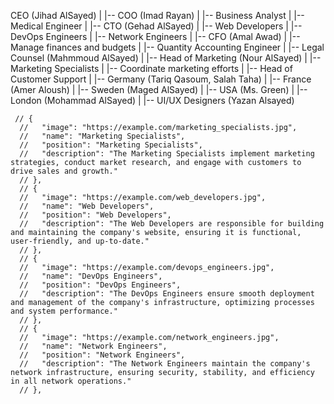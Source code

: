 CEO (Jihad AlSayed)
|
|-- COO (Imad Rayan)
|   |-- Business Analyst 
|   |-- Medical Engineer
|
|-- CTO (Gehad AlSayed)
|   |-- Web Developers
|   |-- DevOps Engineers
|   |-- Network Engineers
|
|-- CFO (Amal Awad)
|   |-- Manage finances and budgets
|   |-- Quantity Accounting Engineer
|
|-- Legal Counsel (Mahmmoud AlSayed)
|
|-- Head of Marketing (Nour AlSayed)
|   |-- Marketing Specialists
|   |-- Coordinate marketing efforts
|
|-- Head of Customer Support
|   |-- Germany (Tariq Qasoum, Salah Taha)
|   |-- France (Amer Aloush)
|   |-- Sweden (Maged AlSayed)
|   |-- USA (Ms. Green)
|   |-- London (Mohammad AlSayed)
|
|-- UI/UX Designers (Yazan Alsayed)


     // {
      //   "image": "https://example.com/marketing_specialists.jpg",
      //   "name": "Marketing Specialists",
      //   "position": "Marketing Specialists",
      //   "description": "The Marketing Specialists implement marketing strategies, conduct market research, and engage with customers to drive sales and growth."
      // },
      // {
      //   "image": "https://example.com/web_developers.jpg",
      //   "name": "Web Developers",
      //   "position": "Web Developers",
      //   "description": "The Web Developers are responsible for building and maintaining the company's website, ensuring it is functional, user-friendly, and up-to-date."
      // },
      // {
      //   "image": "https://example.com/devops_engineers.jpg",
      //   "name": "DevOps Engineers",
      //   "position": "DevOps Engineers",
      //   "description": "The DevOps Engineers ensure smooth deployment and management of the company's infrastructure, optimizing processes and system performance."
      // },
      // {
      //   "image": "https://example.com/network_engineers.jpg",
      //   "name": "Network Engineers",
      //   "position": "Network Engineers",
      //   "description": "The Network Engineers maintain the company's network infrastructure, ensuring security, stability, and efficiency in all network operations."
      // },